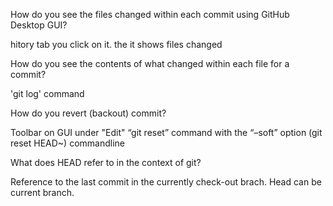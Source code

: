 How do you see the files changed within each commit using GitHub Desktop GUI?

hitory tab you click on it.  the it shows files changed

How do you see the contents of what changed within each file for a commit?

'git log' command 

How do you revert (backout) commit?

Toolbar on GUI under "Edit"
“git reset” command with the “–soft” option (git reset HEAD~) commandline

What does HEAD refer to in the context of git? 

Reference to the last commit in the currently check-out brach.  Head can be current branch.
